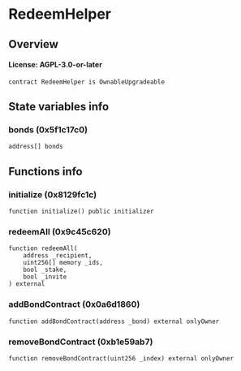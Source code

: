 # RedeemHelper

## Overview

#### License: AGPL-3.0-or-later

```solidity
contract RedeemHelper is OwnableUpgradeable
```


## State variables info

### bonds (0x5f1c17c0)

```solidity
address[] bonds
```


## Functions info

### initialize (0x8129fc1c)

```solidity
function initialize() public initializer
```


### redeemAll (0x9c45c620)

```solidity
function redeemAll(
    address _recipient,
    uint256[] memory _ids,
    bool _stake,
    bool _invite
) external
```


### addBondContract (0x0a6d1860)

```solidity
function addBondContract(address _bond) external onlyOwner
```


### removeBondContract (0xb1e59ab7)

```solidity
function removeBondContract(uint256 _index) external onlyOwner
```

